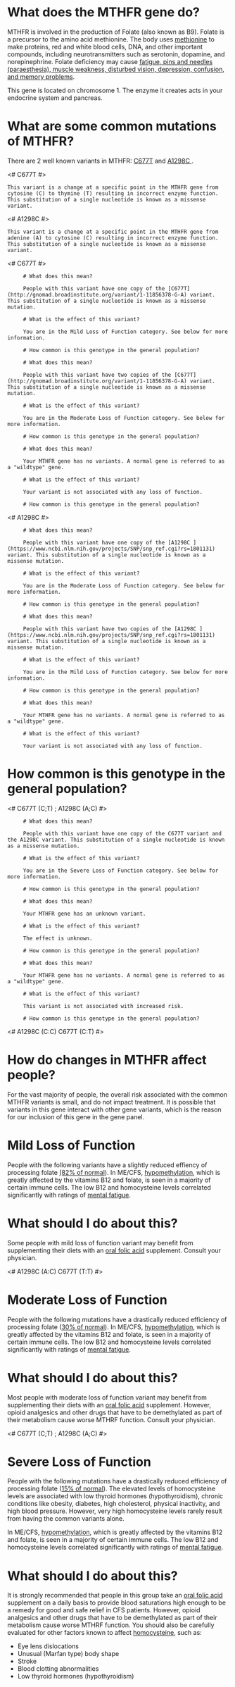 # What does the MTHFR gene do?

MTHFR is involved in the production of Folate (also known as B9). Folate is a precursor to the amino acid
methionine. The body uses [methionine](https://ghr.nlm.nih.gov/condition/hypermethioninemia) to make proteins, red and white blood cells, DNA, and other important compounds, including neurotransmitters such as serotonin, dopamine, and norepinephrine. Folate deficiency may cause [fatigue, 
pins and needles (paraesthesia), muscle weakness, disturbed vision, depression,  confusion, and memory problems](https://medlineplus.gov/ency/article/000354.htm).

This gene is located on chromosome 1.  The enzyme it creates acts in your endocrine system and pancreas.

<TissueList D004703 D010179 endocrine pancreas />

<GeneAnalysis gene="MTHFR" interval="NC_000001.11 :g.11785730_11806103"> 

# What are some common mutations of MTHFR?
 
There are 2 well known variants in MTHFR: [C677T](http://gnomad.broadinstitute.org/variant/1-11856378-G-A) and [A1298C ](https://www.ncbi.nlm.nih.gov/projects/SNP/snp_ref.cgi?rs=1801131).

<# C677T #>
  <Variant hgvs="NC_000022.11:g.19963748G>A" name="C677T"> 

    This variant is a change at a specific point in the MTHFR gene from cytosine (C) to thymine (T) resulting in incorrect enzyme function.  This substitution of a single nucleotide is known as a missense variant.
 
</Variant>
<# A1298C #>
  <Variant hgvs="NC_000022.11:g.19962712C>T" name="A1298C"> 

    This variant is a change at a specific point in the MTHFR gene from adenine (A) to cytosine (C) resulting in incorrect enzyme function.  This substitution of a single nucleotide is known as a missense variant.

</Variant>

<# C677T #>
  <Genotype hgvs="NC_00001.11:g.[12345C>T];[12345=]" name="C677T"> 

         # What does this mean?
 
         People with this variant have one copy of the [C677T](http://gnomad.broadinstitute.org/variant/1-11856378-G-A) variant. This substitution of a single nucleotide is known as a missense mutation.

         # What is the effect of this variant?

         You are in the Mild Loss of Function category. See below for more information.

         # How common is this genotype in the general population?

   <piechart percentage=30 />
  </Genotype>
  <Genotype hgvs="NC_00001.11:g.[12345C>T];[12345C>T]" name="C677T"> 
 
         # What does this mean?

         People with this variant have two copies of the [C677T](http://gnomad.broadinstitute.org/variant/1-11856378-G-A) variant. This substitution of a single nucleotide is known as a missense mutation.

         # What is the effect of this variant?

         You are in the Moderate Loss of Function category. See below for more information.

         # How common is this genotype in the general population?

   <piechart percentage=9 />
  </Genotype>
  <Genotype hgvs="NC_00001.11:g.[12345=];[12345=]" name="C677T"> 
 
         # What does this mean?

         Your MTHFR gene has no variants. A normal gene is referred to as a "wildtype" gene.

         # What is the effect of this variant?

         Your variant is not associated with any loss of function.

         # How common is this genotype in the general population?

   <piechart percentage=61 />
  </Genotype>
<# A1298C #>
  <Genotype hgvs="NC_000001.11:g.[11794419T>G];[11794419T=]" name="A1298C"> 

         # What does this mean?
 
         People with this variant have one copy of the [A1298C ](https://www.ncbi.nlm.nih.gov/projects/SNP/snp_ref.cgi?rs=1801131) variant. This substitution of a single nucleotide is known as a missense mutation.

         # What is the effect of this variant?

         You are in the Moderate Loss of Function category. See below for more information.

         # How common is this genotype in the general population?

   <piechart percentage=20 />
  </Genotype>
  <Genotype hgvs="NC_000001.11:g.[11794419T>G];[11794419T>G]" name="A1298C"> 
 
         # What does this mean?

         People with this variant have two copies of the [A1298C ](https://www.ncbi.nlm.nih.gov/projects/SNP/snp_ref.cgi?rs=1801131) variant. This substitution of a single nucleotide is known as a missense mutation.

         # What is the effect of this variant?

         You are in the Mild Loss of Function category. See below for more information.

         # How common is this genotype in the general population?

   <piechart percentage=4 />
  </Genotype>
  <Genotype hgvs="NC_000001.11:g.[11794419T=];[11794419T=]" name="A1298C"> 
 
         # What does this mean?

         Your MTHFR gene has no variants. A normal gene is referred to as a "wildtype" gene.

         # What is the effect of this variant?

         Your variant is not associated with any loss of function.

# How common is this genotype in the general population?

   <piechart percentage=76 />
  </Genotype>
<# C677T (C;T) ; A1298C (A;C) #>
  <Genotype hgvs="NC_00001.11:g.[12345C>T];[12345=]" hgvs="NC_000001.11:g.[11794419T>G];[11794419T=]" name="C677T A1298C"> 

         # What does this mean?
 
         People with this variant have one copy of the C677T variant and the A1298C variant. This substitution of a single nucleotide is known as a missense mutation.

         # What is the effect of this variant?
 
         You are in the Severe Loss of Function category. See below for more information.

         # How common is this genotype in the general population?

   <piechart percentage=6 />
  </Genotype>
  <Genotype hgvs="unknown"> 
 
         # What does this mean?

         Your MTHFR gene has an unknown variant.

         # What is the effect of this variant?

         The effect is unknown.

         # How common is this genotype in the general population?

   <piechart percentage= />
  </Genotype>
  <Genotype hgvs="wildtype">
 
         # What does this mean?

         Your MTHFR gene has no variants. A normal gene is referred to as a "wildtype" gene.

         # What is the effect of this variant?

         This variant is not associated with increased risk.

         # How common is this genotype in the general population?

   <piechart percentage= />
  </Genotype>
</GeneAnalysis>

<# A1298C (C:C) C677T (C:T) #>

# How do changes in MTHFR affect people?

For the vast majority of people, the overall risk associated with the common MTHFR variants is small, and do not impact treatment. It is possible that variants in this gene interact with other gene variants, which is the reason for our inclusion of this gene in the gene panel.

# Mild Loss of Function

People with the following variants have a slightly reduced effiency of processing folate [(82% of normal](https://www.ncbi.nlm.nih.gov/pubmed/25902009)).  In ME/CFS, [hypomethylation](http://dx.doi.org/10.4172/2155-9899.1000228), which is greatly affected by the vitamins B12 and folate, is seen in a majority of certain immune cells.  The low B12 and homocysteine levels correlated significantly with ratings of [mental fatigue](https://www.ncbi.nlm.nih.gov/pubmed/25902009).

# What should I do about this?

Some people with mild loss of function variant may benefit from supplementing their diets with an [oral folic acid](https://www.ncbi.nlm.nih.gov/pubmed/25902009) supplement. Consult your physician. 

<# A1298C (A:C) C677T (T:T) #>

# Moderate Loss of Function

People with the following mutations have a drastically reduced efficiency of processing folate ([30% of normal](https://www.ncbi.nlm.nih.gov/pubmed/25902009)).  In ME/CFS, [hypomethylation](http://dx.doi.org/10.4172/2155-9899.1000228), which is greatly affected by the vitamins B12 and folate, is seen in a majority of certain immune cells.  The low B12 and homocysteine levels correlated significantly with ratings of [mental fatigue](https://www.ncbi.nlm.nih.gov/pubmed/25902009).

# What should I do about this?

Most people with moderate loss of function variant may benefit from supplementing their diets with an [oral folic acid](https://www.ncbi.nlm.nih.gov/pubmed/25902009) supplement. However, opioid analgesics and other drugs that have to be demethylated as part of their metabolism cause worse MTHRF function.  Consult your physician. 


<# C677T (C;T) ; A1298C (A;C) #>

# Severe Loss of Function

People with the following mutations have a drastically reduced efficiency of processing folate ([15% of normal](https://www.ncbi.nlm.nih.gov/pubmed/25902009)).  The elevated levels of homocysteine levels are associated with low thyroid hormones (hypothyroidism), chronic conditions like obesity, diabetes, high cholesterol, physical inactivity, and high blood pressure. However, very high homocysteine levels rarely result from having the common variants alone.  

In ME/CFS, [hypomethylation](http://dx.doi.org/10.4172/2155-9899.1000228), which is greatly affected by the vitamins B12 and folate, is seen in a majority of certain immune cells.  The low B12 and homocysteine levels correlated significantly with ratings of [mental fatigue](https://www.ncbi.nlm.nih.gov/pubmed/25902009).

# What should I do about this?

It is strongly recommended that people in this group take an [oral folic acid](https://www.ncbi.nlm.nih.gov/pubmed/25902009) supplement on a daily basis to provide blood saturations high enough to be a remedy for good and safe relief in CFS patients.  However, 
opioid analgesics and other drugs that have to be demethylated as part of their metabolism cause worse MTHRF function.  You should also be carefully evaluated for other factors known to affect [homocysteine](https://medlineplus.gov/druginfo/natural/1017.html), such as:

* Eye lens dislocations
* Unusual (Marfan type) body shape
* Stroke
* Blood clotting abnormalities
* Low thyroid hormones (hypothyroidism)


<symptoms fatigue D005221 memory problems D008569 inflamation D007249 />
